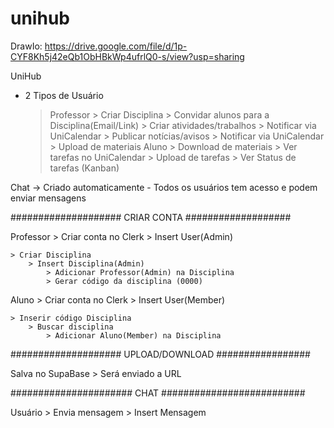 # unihub

DrawIo: https://drive.google.com/file/d/1p-CYF8Kh5j42eQb1ObHBkWp4ufrlQ0-s/view?usp=sharing

UniHub

- 2 Tipos de Usuário
	> Professor
		> Criar Disciplina
		> Convidar alunos para a Disciplina(Email/Link)
		> Criar atividades/trabalhos > Notificar via UniCalendar
		> Publicar notícias/avisos > Notificar via UniCalendar 
		> Upload de materiais
	> Aluno
		> Download de materiais
		> Ver tarefas no UniCalendar
		> Upload de tarefas
		> Ver Status de tarefas (Kanban)

Chat -> Criado automaticamente
	- Todos os usuários tem acesso e podem enviar mensagens

####################  CRIAR CONTA ###################

Professor
	> Criar conta no Clerk 
		> Insert User(Admin) 

	> Criar Disciplina 
		> Insert Disciplina(Admin) 
			> Adicionar Professor(Admin) na Disciplina
			> Gerar código da disciplina (0000)

Aluno
	> Criar conta no Clerk 
		> Insert User(Member) 

	> Inserir código Disciplina
		> Buscar disciplina
			> Adicionar Aluno(Member) na Disciplina

#################### UPLOAD/DOWNLOAD #################

Salva no SupaBase
	> Será enviado a URL 

###################### CHAT ##########################

Usuário
	> Envia mensagem
		> Insert Mensagem
	




